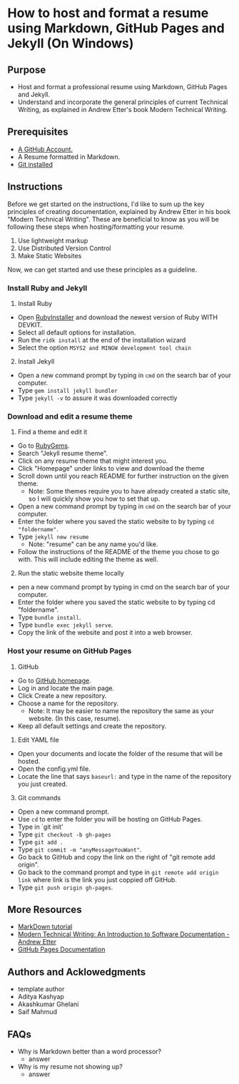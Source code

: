 # How to host and format a resume using Markdown, GitHub Pages and Jekyll (On Windows)

## Purpose

- Host and format a professional resume using Markdown, GitHub Pages and Jekyll.
- Understand and incorporate the general principles of current Technical Writing, as explained in Andrew Etter's book Modern Technical Writing.

## Prerequisites

- [A GitHub Account.](https://docs.github.com/en/get-started/signing-up-for-github/signing-up-for-a-new-github-account)
- A Resume formatted in Markdown.
- [Git installed](https://git-scm.com/downloads)

## Instructions

Before we get started on the instructions, I'd like to sum up the key principles of creating documentation, explained by Andrew Etter in his book "Modern Technical Writing". These are beneficial to know as you will be following these steps when hosting/formatting your resume.

1. Use lightweight markup
2. Use Distributed Version Control
3. Make Static Websites

Now, we can get started and use these principles as a guideline.

### Install Ruby and Jekyll

1. Install Ruby

- Open [RubyInstaller](https://rubyinstaller.org/downloads/) and download the newest version of Ruby WITH DEVKIT.
- Select all default options for installation.
- Run the `ridk install` at the end of the installation wizard
- Select the option `MSYS2 and MINGW development tool chain`

2. Install Jekyll

- Open a new command prompt by typing in `cmd` on the search bar of your computer.
- Type `gem install jekyll bundler`
- Type `jekyll -v` to assure it was downloaded correctly

### Download and edit a resume theme

1. Find a theme and edit it
- Go to [RubyGems](https://rubygems.org/).
- Search "Jekyll resume theme".
- Click on any resume theme that might interest you.
- Click "Homepage" under links to view and download the theme
- Scroll down until you reach README for further instruction on the given theme.
  - Note: Some themes require you to have already created a static site, so I will quickly show you how to set that up.
- Open a new command prompt by typing in `cmd` on the search bar of your computer.
- Enter the folder where you saved the static website to by typing `cd "foldername"`.
- Type `jekyll new resume`
  - Note: "resume" can be any name you'd like.
- Follow the instructions of the README of the theme you chose to go with. This will include editing the theme as well.

2. Run the static website theme locally
- pen a new command prompt by typing in cmd on the search bar of your computer.
- Enter the folder where you saved the static website to by typing cd "foldername".
- Type `bundle install`.
- Type `bundle exec jekyll serve`.
- Copy the link of the website and post it into a web browser.

### Host your resume on GitHub Pages

1. GitHub
- Go to [GitHub homepage](https://github.com/).
- Log in and locate the main page.
- Click Create a new repository.
- Choose a name for the repository.
  - Note: It may be easier to name the repository the same as your website. (In this case, resume).
- Keep all default settings and create the repository.

1. Edit YAML file
- Open your documents and locate the folder of the resume that will be hosted.
- Open the config.yml file.
- Locate the line that says `baseurl:` and type in the name of the repository you just created.

3. Git commands

- Open a new command prompt.
- Use `cd` to enter the folder you will be hosting on GitHub Pages.
- Type in `git init'
- Type `git checkout -b gh-pages`
- Type `git add .`
- Type `git commit -m "anyMessageYouWant"`.
- Go back to GitHub and copy the link on the right of "git remote add origin".
- Go back to the command prompt and type in `git remote add origin link` where link is the link you just coppied off GitHub.
- Type `git push origin gh-pages`.

## More Resources

- [MarkDown tutorial](https://www.markdowntutorial.com/)
- [Modern Technical Writing: An Introduction to Software Documentation - Andrew Etter](https://www.amazon.ca/Modern-Technical-Writing-Introduction-Documentation-ebook/dp/B01A2QL9SS)
- [GitHub Pages Documentation](https://docs.github.com/en/pages)

## Authors and Acklowedgments
- template author
- Aditya Kashyap 
- Akashkumar Ghelani 
- Saif Mahmud 

## FAQs
- Why is Markdown better than a word processor?
  - answer
- Why is my resume not showing up?
  - answer
